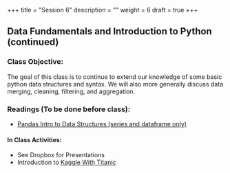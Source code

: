 +++
title = "Session 6"
description = ""
weight = 6
draft = true
+++

## Data Fundamentals and Introduction to Python (continued)

### Class Objective:

The goal of this class is to continue to extend our knowledge of some basic python data structures and syntax. We will also more generally discuss data merging, cleaning, filtering, and aggregation.

### Readings (To be done before class):
- [Pandas Intro to Data Structures (series and dataframe only)](http://pandas.pydata.org/pandas-docs/stable/dsintro.html)

#### In Class Activities:
- See Dropbox for Presentations
- Introduction to [Kaggle With Titanic](https://www.kaggle.com/c/titanic)
